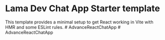 # Lama Dev Chat App Starter template

This template provides a minimal setup to get React working in Vite with HMR and some ESLint rules.
#   A d v a n c e R e a c t C h a t A p p  
 #   A d v a n c e R e a c t C h a t A p p  
 